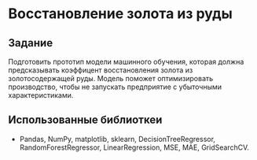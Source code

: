 # Восстановление золота из руды 

## Задание 

Подготовить прототип модели машинного обучения, которая должна предсказывать коэффицент восстановления золота из золотосодержащей руды.
Модель поможет оптимизировать производство, чтобы не запускать предприятие с убыточными характеристиками.

## Использованные библиоткеи 

* Pandas, NumPy, matplotlib, sklearn, DecisionTreeRegressor, RandomForestRegressor, LinearRegression, MSE, MAE, GridSearchCV.
